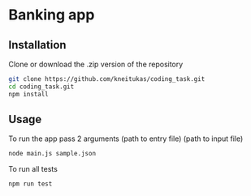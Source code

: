 # Banking app

## Installation

Clone or download the .zip version of the repository

```bash
git clone https://github.com/kneitukas/coding_task.git
cd coding_task.git
npm install
```

## Usage

To run the app pass 2 arguments (path to entry file) (path to input file)
```bash
node main.js sample.json
```

To run all tests
```bash
npm run test
```